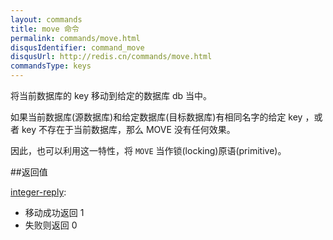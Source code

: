 ```yaml
---
layout: commands
title: move 命令
permalink: commands/move.html
disqusIdentifier: command_move
disqusUrl: http://redis.cn/commands/move.html
commandsType: keys
---
```


将当前数据库的 key 移动到给定的数据库 db 当中。

如果当前数据库(源数据库)和给定数据库(目标数据库)有相同名字的给定 key ，或者 key 不存在于当前数据库，那么 MOVE 没有任何效果。

因此，也可以利用这一特性，将 `MOVE` 当作锁(locking)原语(primitive)。

##返回值

[integer-reply](/topics/protocol.html#integer-reply):

- 移动成功返回 1
- 失败则返回 0
